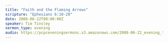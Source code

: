 ```yaml
---
title: "Faith and the Flaming Arrows"
scripture: "Ephesians 6:10-20"
date: 2008-06-22T00:00:00Z
speaker: Tim Tinsley
sermon_type: evening
audio: https://pcpceveningsermons.s3.amazonaws.com/2008-06-22_evening_tinsley.mp3 
---
```




